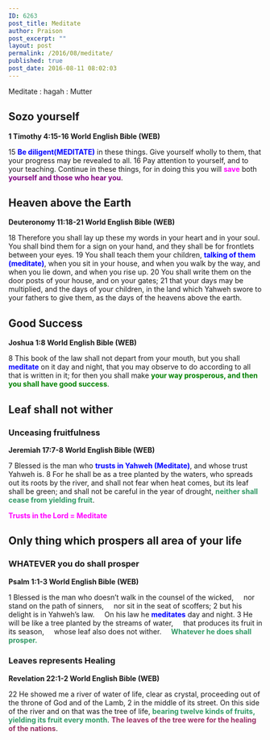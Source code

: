 ```yaml
---
ID: 6263
post_title: Meditate
author: Praison
post_excerpt: ""
layout: post
permalink: /2016/08/meditate/
published: true
post_date: 2016-08-11 08:02:03
---
```

<p class="passage-display">Meditate : hagah : Mutter</p>

<h2 class="passage-display"><strong>Sozo yourself </strong></h2>
<p class="passage-display"><strong><span class="passage-display-bcv">1 Timothy 4:15-16
</span><span class="passage-display-version">World English Bible (WEB)</span></strong></p>
<span id="en-WEB-29764" class="text 1Tim-4-15"><span class="versenum">15 </span><span style="color: #0000ff;"><strong>Be diligent(MEDITATE)</strong></span> in these things. Give yourself wholly to them, that your progress may be revealed to all. </span><span id="en-WEB-29765" class="text 1Tim-4-16"><span class="versenum">16 </span>Pay attention to yourself, and to your teaching. Continue in these things, for in doing this you will <span style="color: #ff00ff;"><strong>save</strong></span> both <span style="color: #800080;"><strong>yourself and those who hear you</strong></span>.</span>
<h2 class="passage-display"><strong>Heaven above the Earth</strong></h2>
<p class="passage-display"><strong><span class="passage-display-bcv">Deuteronomy 11:18-21
</span><span class="passage-display-version">World English Bible (WEB)</span></strong></p>
<span id="en-WEB-5227" class="text Deut-11-18"><span class="versenum">18 </span>Therefore you shall lay up these my words in your heart and in your soul. You shall bind them for a sign on your hand, and they shall be for frontlets between your eyes. </span><span id="en-WEB-5228" class="text Deut-11-19"><span class="versenum">19 </span>You shall teach them your children, <span style="color: #0000ff;"><strong>talking of them (meditate)</strong></span>, when you sit in your house, and when you walk by the way, and when you lie down, and when you rise up. </span><span id="en-WEB-5229" class="text Deut-11-20"><span class="versenum">20 </span>You shall write them on the door posts of your house, and on your gates; </span><span id="en-WEB-5230" class="text Deut-11-21"><span class="versenum">21 </span>that your days may be multiplied, and the days of your children, in the land which Yahweh swore to your fathers to give them, as the days of the heavens above the earth.</span>
<h2><strong>Good Success</strong></h2>
<p class="passage-display"><strong><span class="passage-display-bcv">Joshua 1:8
</span><span class="passage-display-version">World English Bible (WEB)</span></strong></p>
<span id="en-WEB-5860" class="text Josh-1-8"><span class="versenum">8 </span>This book of the law shall not depart from your mouth, but you shall <span style="color: #0000ff;"><strong>meditate</strong></span> on it day and night, that you may observe to do according to all that is written in it; for then you shall make <span style="color: #008000;"><strong>your way prosperous, and then you shall have good success</strong></span>.</span>
<h2><strong>Leaf shall not wither</strong></h2>
<h3><strong>Unceasing fruitfulness</strong></h3>
<p class="passage-display"><strong><span class="passage-display-bcv">Jeremiah 17:7-8
</span><span class="passage-display-version">World English Bible (WEB)</span></strong></p>
<span id="en-WEB-19365" class="text Jer-17-7"><span class="versenum">7 </span>Blessed is the man who <span style="color: #0000ff;"><strong>trusts in Yahweh (Meditate)</strong></span>, and whose trust Yahweh is. </span><span id="en-WEB-19366" class="text Jer-17-8"><span class="versenum">8 </span>For he shall be as a tree planted by the waters, who spreads out its roots by the river, and shall not fear when heat comes, but its leaf shall be green; and shall not be careful in the year of drought, <span style="color: #339966;"><strong>neither shall cease from yielding fruit</strong></span>.</span>

<span style="color: #ff00ff;"><strong>Trusts in the Lord = Meditate</strong></span>
<div class="poetry top-1">
<h2 class="line"><strong>Only thing which prospers all area of your life</strong></h2>
<h3><strong>WHATEVER you do shall prosper</strong></h3>
<p class="passage-display"><strong><span class="passage-display-bcv">Psalm 1:1-3
</span><span class="passage-display-version">World English Bible (WEB)</span></strong></p>

<div class="poetry">
<p class="line"><span class="chapter-1"><span class="text Ps-1-1"><span class="chapternum">1 </span>Blessed is the man who doesn’t walk in the counsel of the wicked,</span></span>
<span class="indent-1"><span class="indent-1-breaks">    </span><span class="text Ps-1-1">nor stand on the path of sinners,</span></span>
<span class="indent-1"><span class="indent-1-breaks">    </span><span class="text Ps-1-1">nor sit in the seat of scoffers;</span></span>
<span id="en-WEB-13942" class="text Ps-1-2"><span class="versenum">2 </span>but his delight is in Yahweh’s law.</span>
<span class="indent-1"><span class="indent-1-breaks">    </span><span class="text Ps-1-2">On his law he <span style="color: #0000ff;"><strong>meditates</strong></span> day and night.</span></span>
<span id="en-WEB-13943" class="text Ps-1-3"><span class="versenum">3 </span>He will be like a tree planted by the streams of water,</span>
<span class="indent-1"><span class="indent-1-breaks">    </span><span class="text Ps-1-3">that produces its fruit in its season,</span></span>
<span class="indent-1"><span class="indent-1-breaks">    </span><span class="text Ps-1-3">whose leaf also does not wither.</span></span>
<span class="indent-1"><span class="indent-1-breaks">   <span style="color: #339966;"><strong> </strong></span></span><span style="color: #339966;"><strong><span class="text Ps-1-3">Whatever he does shall prosper.</span></strong></span></span></p>

</div>
<h3><strong>Leaves represents Healing </strong></h3>
</div>
<p class="passage-display"><strong><span class="passage-display-bcv">Revelation 22:1-2
</span><span class="passage-display-version">World English Bible (WEB)</span></strong></p>
<p class="chapter-2"><span id="en-WEB-31083" class="text Rev-22-1"><span class="chapternum">22 </span>He showed me a river of water of life, clear as crystal, proceeding out of the throne of God and of the Lamb, </span><span id="en-WEB-31084" class="text Rev-22-2"><span class="versenum">2 </span>in the middle of its street. On this side of the river and on that was the tree of life, <span style="color: #339966;"><strong>bearing twelve kinds of fruits, yielding its fruit every month</strong></span>. <span style="color: #993366;"><strong>The</strong> <strong>leaves of the tree were for the healing of the nations</strong></span>.</span></p>